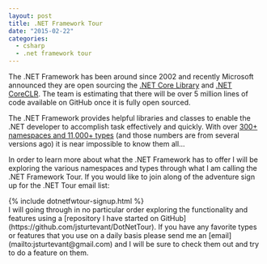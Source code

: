 ```yaml
---
layout: post
title: .NET Framework Tour
date: "2015-02-22"
categories:
  - csharp
  - .net framework tour
---
```


The .NET Framework has been around since 2002 and recently Microsoft announced they are open sourcing the [.NET Core Library](http://blogs.msdn.com/b/dotnet/archive/2014/12/04/introducing-net-core.aspx) and [.NET CoreCLR](http://blogs.msdn.com/b/dotnet/archive/2015/02/03/coreclr-is-now-open-source.aspx).  The team is estimating that there will be over 5 million lines of code available on GitHub once it is fully open sourced.

The .NET Framework provides helpful libraries and classes to enable the .NET developer to accomplish task effectively and quickly.  With over [300+ namespaces and 11,000+ types](http://blogs.msdn.com/b/brada/archive/2008/03/17/number-of-types-in-the-net-framework.aspx) (and those numbers are from several versions ago) it is near impossible to  know them all...

In order to learn more about what the .NET Framework has to offer I will be exploring the various namespaces and types through what I am calling the .NET Framework Tour.  If you would like to join along of the adventure sign up for the .NET Tour email list:

<div>
{% include dotnetfwtour-signup.html %}
</div>
I will going through in no particular order exploring the functionality and features using a [repository I have started on GitHub](https://github.com/jsturtevant/DotNetTour).  If you have any favorite types or features that you use on a daily basis please send me an [email](mailto:jsturtevant@gmail.com) and I will be sure to check them out and try to do a feature on them.
